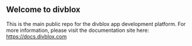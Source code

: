 ## Welcome to divblox

This is the main public repo for the divblox app development platform. For more information, please visit the documentation site here:<br>
https://docs.divblox.com
